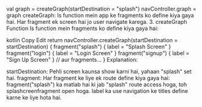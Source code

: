 

val graph = createGraph(startDestination = "splash")
navController.graph = graph
createGraph: Is function mein app ke fragments ko define kiya gaya hai. Har fragment ek screen hai jo user navigate karega.
3. createGraph Function
Is function mein fragments ko define kiya gaya hai:

kotlin
Copy
Edit
return navController.createGraph(startDestination = startDestination) {
    fragment<splashcreenfragment>("splash") {
        label = "Splash Screen"
    }
    fragment<loginscreen>("login") {
        label = "Login Screen"
    }
    fragment<singupscreen>("signup") {
        label = "Sign Up Screen"
    }
    // aur fragments...
}
Explanation:

startDestination: Pehli screen kaunsa show karni hai, yahaan "splash" set hai.
fragment: Har fragment ke liye ek route define kiya gaya hai:
fragment<splashcreenfragment>("splash") ka matlab hai ki jab "splash" route access hoga, toh splashcreenfragment open hoga.
label ka use navigation ke titles define karne ke liye hota hai.
